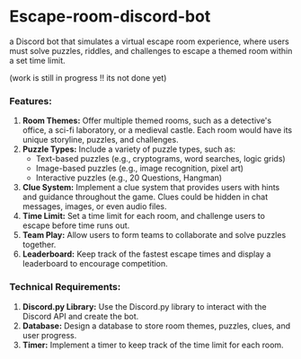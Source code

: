 # Escape-room-discord-bot

a Discord bot that simulates a virtual escape room experience, where users must solve puzzles, riddles, and challenges to escape a themed room within a set time limit.

(work is still in progress !! its not done yet)

### **Features:**

1. **Room Themes:** Offer multiple themed rooms, such as a detective's office, a sci-fi laboratory, or a medieval castle. Each room would have its unique storyline, puzzles, and challenges.
2. **Puzzle Types:** Include a variety of puzzle types, such as:
   * Text-based puzzles (e.g., cryptograms, word searches, logic grids)
   * Image-based puzzles (e.g., image recognition, pixel art)
   * Interactive puzzles (e.g., 20 Questions, Hangman)
3. **Clue System:** Implement a clue system that provides users with hints and guidance throughout the game. Clues could be hidden in chat messages, images, or even audio files.
4. **Time Limit:** Set a time limit for each room, and challenge users to escape before time runs out.
5. **Team Play:** Allow users to form teams to collaborate and solve puzzles together.
6. **Leaderboard:** Keep track of the fastest escape times and display a leaderboard to encourage competition.

### **Technical Requirements:**

1. **Discord.py Library:** Use the Discord.py library to interact with the Discord API and create the bot.
2. **Database:** Design a database to store room themes, puzzles, clues, and user progress.
3. **Timer:** Implement a timer to keep track of the time limit for each room.
